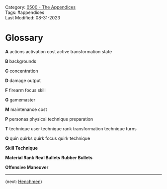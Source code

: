 Category: [0500 - The Appendices](0500%20-%20The%20Appendices.md)  
Tags: #appendices   
Last Modified: 08-31-2023  
# Glossary

**A**
actions
activation cost
active transformation state

**B**
backgrounds

**C**
concentration

**D**
damage output

**F**
firearm
focus skill

**G**
gamemaster

**M**
maintenance cost

**P**
personas
physical technique
preparation

**T**
technique user
technique rank
transformation technique
turns

**Q**
quin
quirks
quirk focus
quirk technique

**Skill**
**Technique**

**Material Rank**
**Real Bullets**
**Rubber Bullets**

**Offensive Maneuver**

****

(next: [Henchmen](Henchmen.md))
